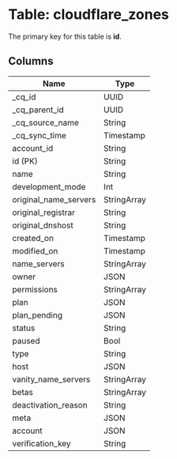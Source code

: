# Table: cloudflare_zones



The primary key for this table is **id**.


## Columns
| Name          | Type          |
| ------------- | ------------- |
|_cq_id|UUID|
|_cq_parent_id|UUID|
|_cq_source_name|String|
|_cq_sync_time|Timestamp|
|account_id|String|
|id (PK)|String|
|name|String|
|development_mode|Int|
|original_name_servers|StringArray|
|original_registrar|String|
|original_dnshost|String|
|created_on|Timestamp|
|modified_on|Timestamp|
|name_servers|StringArray|
|owner|JSON|
|permissions|StringArray|
|plan|JSON|
|plan_pending|JSON|
|status|String|
|paused|Bool|
|type|String|
|host|JSON|
|vanity_name_servers|StringArray|
|betas|StringArray|
|deactivation_reason|String|
|meta|JSON|
|account|JSON|
|verification_key|String|